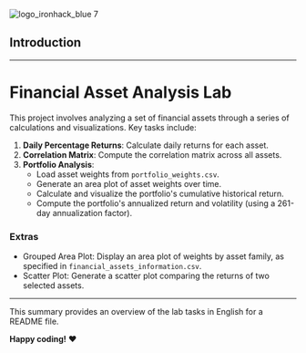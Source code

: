 ![logo_ironhack_blue 7](https://user-images.githubusercontent.com/23629340/40541063-a07a0a8a-601a-11e8-91b5-2f13e4e6b441.png)

## Introduction

---

# Financial Asset Analysis Lab

This project involves analyzing a set of financial assets through a series of calculations and visualizations. Key tasks include:

1. **Daily Percentage Returns**: Calculate daily returns for each asset.
2. **Correlation Matrix**: Compute the correlation matrix across all assets.
3. **Portfolio Analysis**:
   - Load asset weights from `portfolio_weights.csv`.
   - Generate an area plot of asset weights over time.
   - Calculate and visualize the portfolio's cumulative historical return.
   - Compute the portfolio's annualized return and volatility (using a 261-day annualization factor).

### Extras
- Grouped Area Plot: Display an area plot of weights by asset family, as specified in `financial_assets_information.csv`.
- Scatter Plot: Generate a scatter plot comparing the returns of two selected assets.

--- 

This summary provides an overview of the lab tasks in English for a README file.
<br>

**Happy coding!** :heart:
